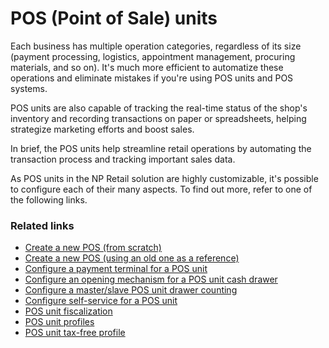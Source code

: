 # POS (Point of Sale) units

Each business has multiple operation categories, regardless of its size (payment processing, logistics, appointment management, procuring materials, and so on). It's much more efficient to automatize these operations and eliminate mistakes if you're using POS units and POS systems.

POS units are also capable of tracking the real-time status of the shop's inventory and recording transactions on paper or spreadsheets, helping strategize marketing efforts and boost sales.

In brief, the POS units help streamline retail operations by automating the transaction process and tracking important sales data. 

As POS units in the NP Retail solution are highly customizable, it's possible to configure each of their many aspects. To find out more, refer to one of the following links.

### Related links
 - [Create a new POS (from scratch)](../../../../public/404.md) 
 - [Create a new POS (using an old one as a reference)](../howto/createnew.md)
 - [Configure a payment terminal for a POS unit](../../../../public/404.md)
 - [Configure an opening mechanism for a POS unit cash drawer](../../../../public/404.md)
 - [Configure a master/slave POS unit drawer counting](../../../../public/404.md)
 - [Configure self-service for a POS unit](../../../../public/404.md)
 - [POS unit fiscalization](../../../../public/404.md)
 - [POS unit profiles](../../../../public/404.md)
 - [POS unit tax-free profile](../../../../public/404.md)